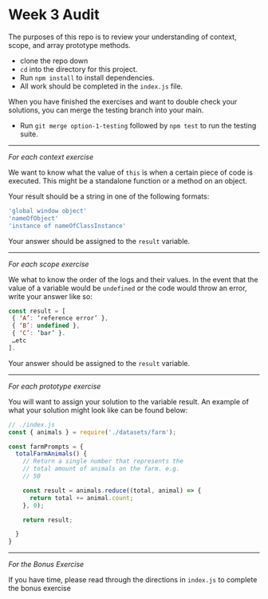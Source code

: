 # Week 3 Audit

The purposes of this repo is to review your understanding of context, scope, and array prototype methods.

- clone the repo down
- `cd` into the directory for this project.
- Run `npm install` to install dependencies.
- All work should be completed in the `index.js` file.

When you have finished the exercises and want to double check your solutions, you can merge the testing branch into your main.  

- Run `git merge option-1-testing` followed by `npm test` to run the testing suite.

---

*For each context exercise*

We want to know what the value of `this` is when a certain piece of code is executed. This might be a standalone function or a method on an object. 

Your result should be a string in one of the following formats:

```js
'global window object'  
'nameOfObject'  
'instance of nameOfClassInstance'  
```

Your answer should be assigned to the `result` variable.

--- 

*For each scope exercise* 

We what to know the order of the logs and their values. In the event that the value of a variable would be `undefined` or the code would throw an error, write your answer like so:

```js
const result = [  
 { ‘A’: ‘reference error’ },  
 { ‘B’: undefined },  
 { ‘C’: ‘bar’ }. 
 …etc  
]. 
```

Your answer should be assigned to the `result` variable.

--- 

*For each prototype exercise*

You will want to assign your solution to the variable result.  An example of what your solution might look like can be found below: 


```js
// ./index.js
const { animals } = require('./datasets/farm');

const farmPrompts = {
  totalFarmAnimals() {
    // Return a single number that represents the
    // total amount of animals on the farm. e.g.
    // 50

    const result = animals.reduce((total, animal) => {
      return total += animal.count;
    }, 0);

    return result;

  }
}
```
---

*For the Bonus Exercise* 

If you have time, please read through the directions in `index.js` to complete the bonus exercise

